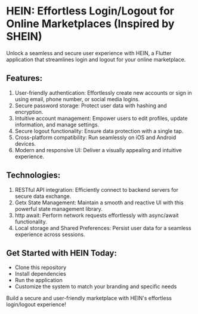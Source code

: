 # HEIN: Effortless Login/Logout for Online Marketplaces (Inspired by SHEIN)

Unlock a seamless and secure user experience with HEIN, a Flutter application that streamlines login and logout for your online marketplace.

## Features:

1. User-friendly authentication: Effortlessly create new accounts or sign in using email, phone number, or social media logins.
2. Secure password storage: Protect user data with hashing and encryption.
3. Intuitive account management: Empower users to edit profiles, update information, and manage settings.
4. Secure logout functionality: Ensure data protection with a single tap.
5. Cross-platform compatibility: Run seamlessly on iOS and Android devices.
6. Modern and responsive UI: Deliver a visually appealing and intuitive experience.

## Technologies:

1. RESTful API integration: Efficiently connect to backend servers for secure data exchange.
2. Getx State Management: Maintain a smooth and reactive UI with this powerful state management library.
3. http await: Perform network requests effortlessly with async/await functionality.
4. Local storage and Shared Preferences: Persist user data for a seamless experience across sessions.

## Get Started with HEIN Today:

- Clone this repository
- Install dependencies
- Run the application
- Customize the system to match your branding and specific needs

Build a secure and user-friendly marketplace with HEIN's effortless login/logout experience!
